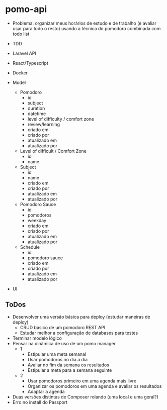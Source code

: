 # pomo-api

- Problema: organizar meus horários de estudo e de trabalho (e avaliar usar para todo o resto) usando a técnica do pomodoro combinada com todo list

- TDD
- Laravel API
- React/Typescript
- Docker
- Model
    - Pomodoro   
        - id
        - subject
        - duration
        - datetime
        - level of difficulty / comfort zone
        - review/learning
        - criado em
        - criado por
        - atualizado em
        - atualizado por
    - Level of difficult / Comfort Zone
        - id
        - name
    - Subject    
        - id
        - name
        - criado em
        - criado por
        - atualizado em
        - atualizado por
    - Pomodoro Sauce
        - id
        - pomodoros
        - weekday
        - criado em
        - criado por
        - atualizado em
        - atualizado por
    - Schedule
        - id
        - pomodoro sauce 
        - criado em
        - criado por
        - atualizado em
        - atualizado por
 - UI

## ToDos
- Desenvolver uma versão básica para deploy (estudar maneiras de deploy)
    - CRUD básico de um pomodoro REST API
    - Estudar melhor a configuração de databases para testes
- Terminar modelo lógico
- Pensar na dinâmica de uso de um pomo manager
    - 1
        - Estipular uma meta semanal
        - Usar pomodoros no dia a dia
        - Avaliar no fim da semana os resultados
        - Estipular a meta para a semana seguinte
    - 2
        - Usar pomodoros primeiro em uma agenda mais livre
        - Organizar os pomodoros em uma agenda e avaliar os resultados
        - Adaptar a agenda 
- Duas versões distintas de Composer rolando (uma local e uma geral?)
- Erro no install do Passport